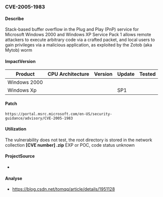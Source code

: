 ###  CVE-2005-1983

#### Describe

Stack-based buffer overflow in the Plug and Play (PnP) service for Microsoft Windows 2000 and Windows XP Service Pack 1 allows remote attackers to execute arbitrary code via a crafted packet, and local users to gain privileges via a malicious application, as exploited by the Zotob (aka Mytob) worm

#### ImpactVersion

| Product      | CPU Architecture | Version | Update | Tested |
| ------------ | ---------------- | ------- | ------ | ------ |
| Windows 2000 |                  |         |        |        |
| Windows Xp   |                  |         | SP1    |        |

#### Patch

```
https://portal.msrc.microsoft.com/en-US/security-guidance/advisory/CVE-2005-1983
```

#### Utilization

The vulnerability does not test, the root directory is stored in the network collection **[CVE number] .zip** EXP or POC, code status unknown

#### ProjectSource

- 

#### Analyse

- https://blog.csdn.net/tomqq/article/details/1951128
